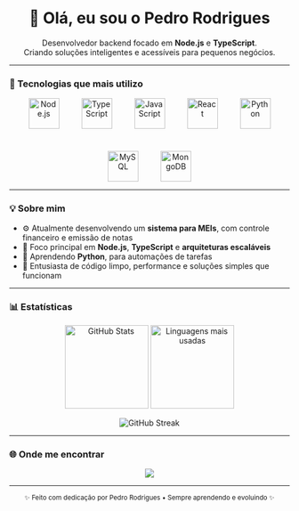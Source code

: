 <h1 align="center">👋 Olá, eu sou o Pedro Rodrigues</h1>

<p align="center">
  Desenvolvedor backend focado em <strong>Node.js</strong> e <strong>TypeScript</strong>.<br/>
  Criando soluções inteligentes e acessíveis para pequenos negócios.
</p>

---

### 🧰 Tecnologias que mais utilizo

<p align="center" style="display: flex; justify-content: center; align-items: center; gap: 40px; flex-wrap: wrap;">
  <img src="https://cdn.jsdelivr.net/gh/devicons/devicon/icons/nodejs/nodejs-original.svg" alt="Node.js" width="55" height="55"/>
  <img src="https://cdn.jsdelivr.net/gh/devicons/devicon/icons/typescript/typescript-original.svg" alt="TypeScript" width="55" height="55"/>
  <img src="https://cdn.jsdelivr.net/gh/devicons/devicon/icons/javascript/javascript-original.svg" alt="JavaScript" width="55" height="55"/>
  <img src="https://cdn.jsdelivr.net/gh/devicons/devicon/icons/react/react-original.svg" alt="React" width="55" height="55"/>
  <img src="https://cdn.jsdelivr.net/gh/devicons/devicon/icons/python/python-original.svg" alt="Python" width="55" height="55"/>
  <img src="https://cdn.jsdelivr.net/gh/devicons/devicon/icons/mysql/mysql-original.svg" alt="MySQL" width="55" height="55"/>
  <img src="https://cdn.jsdelivr.net/gh/devicons/devicon/icons/mongodb/mongodb-original.svg" alt="MongoDB" width="55" height="55"/>
</p>

---

### 💡 Sobre mim

- ⚙️ Atualmente desenvolvendo um **sistema para MEIs**, com controle financeiro e emissão de notas  
- 🚀 Foco principal em **Node.js**, **TypeScript** e **arquiteturas escaláveis**  
- 🌱 Aprendendo **Python**, para automações de tarefas 
- 🧩 Entusiasta de código limpo, performance e soluções simples que funcionam  

---

### 📊 Estatísticas

<p align="center">
  <img height="150" src="https://github-readme-stats.vercel.app/api?username=prPedr&show_icons=true&theme=tokyonight&hide_border=true&hide_title=true" alt="GitHub Stats"/>
  <img height="150" src="https://github-readme-stats.vercel.app/api/top-langs/?username=prPedr&layout=compact&theme=tokyonight&hide_border=true" alt="Linguagens mais usadas"/>
</p>

<p align="center">
  <img src="https://streak-stats.demolab.com?user=prPedr&theme=tokyonight&hide_border=true" alt="GitHub Streak"/>
</p>

---

### 🌐 Onde me encontrar

<p align="center">
  <a href="www.linkedin.com/in/pedro-rodrigues-4b1267217" target="_blank">
    <img src="https://img.shields.io/badge/LinkedIn-%230077B5.svg?style=for-the-badge&logo=linkedin&logoColor=white"/>
  </a>
</p>

---

<p align="center">
  <sub>✨ Feito com dedicação por Pedro Rodrigues • Sempre aprendendo e evoluindo ✨</sub>
</p>
